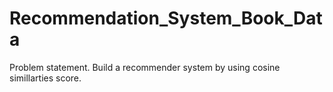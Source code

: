 # Recommendation_System_Book_Data
Problem statement.  Build a recommender system by using cosine simillarties score.
